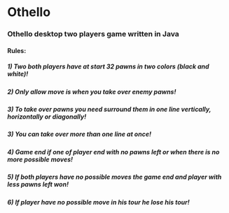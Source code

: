 <h1>Othello</h1>
<h3>Othello desktop two players game written in Java </h3>

<h4>Rules:</h4>
          <h5>1) <i>Two both players have at start 32 pawns in two colors (black and white)!</h5></i>
          <h5>2) <i>Only allow move is when you take over enemy pawns!</h5></i>
          <h5>3) <i>To take over pawns you need surround them in one line vertically, horizontally or diagonally!</h5></i>
          <h5>3) <i>You can take over more than one line at once! </h5></i>
          <h5>4) <i>Game end if one of player end with no pawns left or when there is no more possible moves!</h5></i>
          <h5>5) <i>If both players have no possible moves the game end and player with less pawns left won!</h5></i>
          <h5>6) <i>If player have no possible move in his tour he lose his tour!</h5></i>
